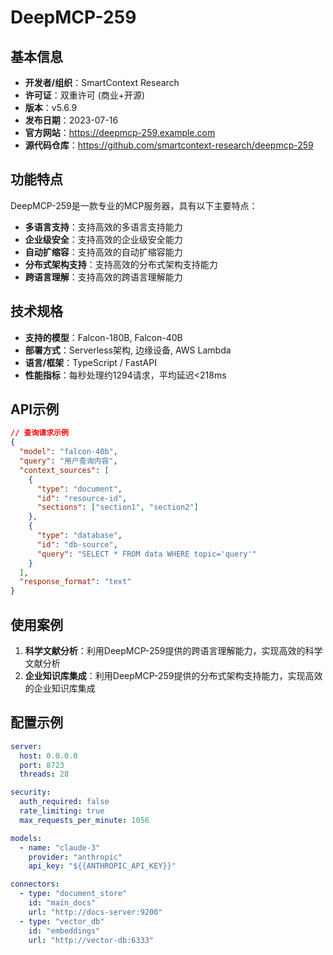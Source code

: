 # DeepMCP-259

## 基本信息

- **开发者/组织**：SmartContext Research
- **许可证**：双重许可 (商业+开源)
- **版本**：v5.6.9
- **发布日期**：2023-07-16
- **官方网站**：https://deepmcp-259.example.com
- **源代码仓库**：https://github.com/smartcontext-research/deepmcp-259

## 功能特点

DeepMCP-259是一款专业的MCP服务器，具有以下主要特点：

- **多语言支持**：支持高效的多语言支持能力
- **企业级安全**：支持高效的企业级安全能力
- **自动扩缩容**：支持高效的自动扩缩容能力
- **分布式架构支持**：支持高效的分布式架构支持能力
- **跨语言理解**：支持高效的跨语言理解能力


## 技术规格

- **支持的模型**：Falcon-180B, Falcon-40B
- **部署方式**：Serverless架构, 边缘设备, AWS Lambda
- **语言/框架**：TypeScript / FastAPI
- **性能指标**：每秒处理约1294请求，平均延迟<218ms

## API示例

```json
// 查询请求示例
{
  "model": "falcon-40b",
  "query": "用户查询内容",
  "context_sources": [
    {
      "type": "document",
      "id": "resource-id",
      "sections": ["section1", "section2"]
    },
    {
      "type": "database",
      "id": "db-source",
      "query": "SELECT * FROM data WHERE topic='query'"
    }
  ],
  "response_format": "text"
}
```

## 使用案例

1. **科学文献分析**：利用DeepMCP-259提供的跨语言理解能力，实现高效的科学文献分析
2. **企业知识库集成**：利用DeepMCP-259提供的分布式架构支持能力，实现高效的企业知识库集成


## 配置示例

```yaml
server:
  host: 0.0.0.0
  port: 8723
  threads: 28

security:
  auth_required: false
  rate_limiting: true
  max_requests_per_minute: 1056

models:
  - name: "claude-3"
    provider: "anthropic"
    api_key: "${{ANTHROPIC_API_KEY}}"

connectors:
  - type: "document_store"
    id: "main_docs"
    url: "http://docs-server:9200"
  - type: "vector_db"
    id: "embeddings"
    url: "http://vector-db:6333"
```